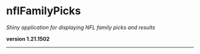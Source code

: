 # nflFamilyPicks

*Shiny application for displaying NFL family picks and results*

**version 1.21.1502**

----------
